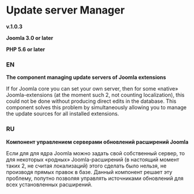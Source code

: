 # Update server Manager

**v.1.0.3**

**Joomla 3.0 or later**

**PHP 5.6 or later**

### EN

**The component managing update servers of Joomla extensions**

If for Joomla core you can set your own server, then for some «native» Joomla-extensions (at the moment such 2, not counting localization), this could not be done without producing direct edits in the database. This component solves this problem by simultaneously allowing you to manage the update sources for all installed extensions.

### RU

**Компонент управлением серверами обновлений расширений Joomla**

Если для для ядра Joomla можно задать свой собственный сервер, то для некоторых «родных» Joomla-расширений (в настоящий момент таких 2, не считая локализаций) этого сделать было нельзя, не производя прямых правок в базе. Данный компонент решает эту проблему, попутно позволяя управлять источниками обновлений для всех установленных расширений.
